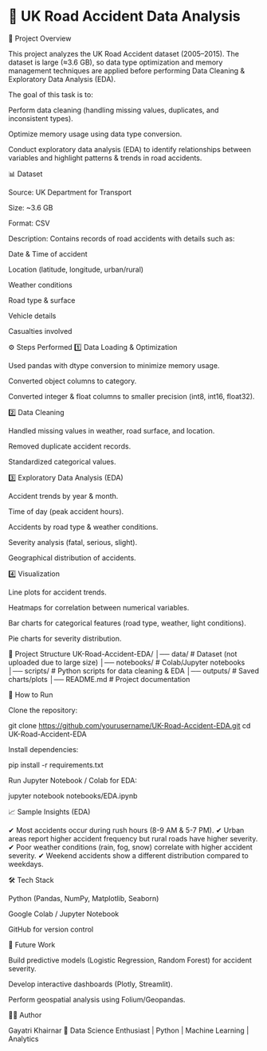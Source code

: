 # 🚦 UK Road Accident Data Analysis
📌 Project Overview

This project analyzes the UK Road Accident dataset (2005–2015). The dataset is large (≈3.6 GB), so data type optimization and memory management techniques are applied before performing Data Cleaning & Exploratory Data Analysis (EDA).

The goal of this task is to:

Perform data cleaning (handling missing values, duplicates, and inconsistent types).

Optimize memory usage using data type conversion.

Conduct exploratory data analysis (EDA) to identify relationships between variables and highlight patterns & trends in road accidents.

📊 Dataset

Source: UK Department for Transport

Size: ~3.6 GB

Format: CSV

Description: Contains records of road accidents with details such as:

Date & Time of accident

Location (latitude, longitude, urban/rural)

Weather conditions

Road type & surface

Vehicle details

Casualties involved

⚙️ Steps Performed
1️⃣ Data Loading & Optimization

Used pandas with dtype conversion to minimize memory usage.

Converted object columns to category.

Converted integer & float columns to smaller precision (int8, int16, float32).

2️⃣ Data Cleaning

Handled missing values in weather, road surface, and location.

Removed duplicate accident records.

Standardized categorical values.

3️⃣ Exploratory Data Analysis (EDA)

Accident trends by year & month.

Time of day (peak accident hours).

Accidents by road type & weather conditions.

Severity analysis (fatal, serious, slight).

Geographical distribution of accidents.

4️⃣ Visualization

Line plots for accident trends.

Heatmaps for correlation between numerical variables.

Bar charts for categorical features (road type, weather, light conditions).

Pie charts for severity distribution.

📂 Project Structure
UK-Road-Accident-EDA/
│── data/                 # Dataset (not uploaded due to large size)
│── notebooks/            # Colab/Jupyter notebooks
│── scripts/              # Python scripts for data cleaning & EDA
│── outputs/              # Saved charts/plots
│── README.md             # Project documentation

🚀 How to Run

Clone the repository:

git clone https://github.com/yourusername/UK-Road-Accident-EDA.git
cd UK-Road-Accident-EDA


Install dependencies:

pip install -r requirements.txt


Run Jupyter Notebook / Colab for EDA:

jupyter notebook notebooks/EDA.ipynb

📈 Sample Insights (EDA)

✔ Most accidents occur during rush hours (8-9 AM & 5-7 PM).
✔ Urban areas report higher accident frequency but rural roads have higher severity.
✔ Poor weather conditions (rain, fog, snow) correlate with higher accident severity.
✔ Weekend accidents show a different distribution compared to weekdays.

🛠️ Tech Stack

Python (Pandas, NumPy, Matplotlib, Seaborn)

Google Colab / Jupyter Notebook

GitHub for version control

📌 Future Work

Build predictive models (Logistic Regression, Random Forest) for accident severity.

Develop interactive dashboards (Plotly, Streamlit).

Perform geospatial analysis using Folium/Geopandas.

👩‍💻 Author

Gayatri Khairnar
📍 Data Science Enthusiast | Python | Machine Learning | Analytics
